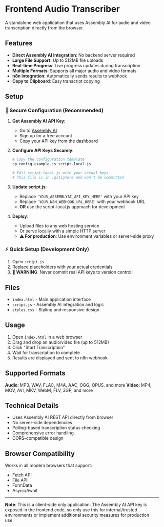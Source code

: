 # Frontend Audio Transcriber

A standalone web application that uses Assembly AI for audio and video transcription directly from the browser.

## Features

- **Direct Assembly AI Integration**: No backend server required
- **Large File Support**: Up to 512MB file uploads
- **Real-time Progress**: Live progress updates during transcription
- **Multiple Formats**: Supports all major audio and video formats
- **n8n Integration**: Automatically sends results to webhook
- **Copy to Clipboard**: Easy transcript copying

## Setup

### 🔐 Secure Configuration (Recommended)

1. **Get Assembly AI API Key**:

   - Go to [Assembly AI](https://www.assemblyai.com/)
   - Sign up for a free account
   - Copy your API key from the dashboard

2. **Configure API Keys Securely**:

   ```bash
   # Copy the configuration template
   cp config.example.js script-local.js

   # Edit script-local.js with your actual keys
   # This file is in .gitignore and won't be committed
   ```

3. **Update script.js**:

   - Replace `'YOUR_ASSEMBLYAI_API_KEY_HERE'` with your API key
   - Replace `'YOUR_N8N_WEBHOOK_URL_HERE'` with your webhook URL
   - **OR** use the script-local.js approach for development

4. **Deploy**:
   - Upload files to any web hosting service
   - Or serve locally with a simple HTTP server
   - **⚠️ For production**: Use environment variables or server-side proxy

### ⚡ Quick Setup (Development Only)

1. Open `script.js`
2. Replace placeholders with your actual credentials
3. **🚨 WARNING**: Never commit real API keys to version control!

## Files

- `index.html` - Main application interface
- `script.js` - Assembly AI integration and logic
- `styles.css` - Styling and responsive design

## Usage

1. Open `index.html` in a web browser
2. Drag and drop an audio/video file (up to 512MB)
3. Click "Start Transcription"
4. Wait for transcription to complete
5. Results are displayed and sent to n8n webhook

## Supported Formats

**Audio**: MP3, WAV, FLAC, M4A, AAC, OGG, OPUS, and more
**Video**: MP4, MOV, AVI, MKV, WebM, FLV, 3GP, and more

## Technical Details

- Uses Assembly AI REST API directly from browser
- No server-side dependencies
- Polling-based transcription status checking
- Comprehensive error handling
- CORS-compatible design

## Browser Compatibility

Works in all modern browsers that support:

- Fetch API
- File API
- FormData
- Async/Await

---

**Note**: This is a client-side only application. The Assembly AI API key is exposed in the frontend code, so only use this for internal/trusted environments or implement additional security measures for production use.
